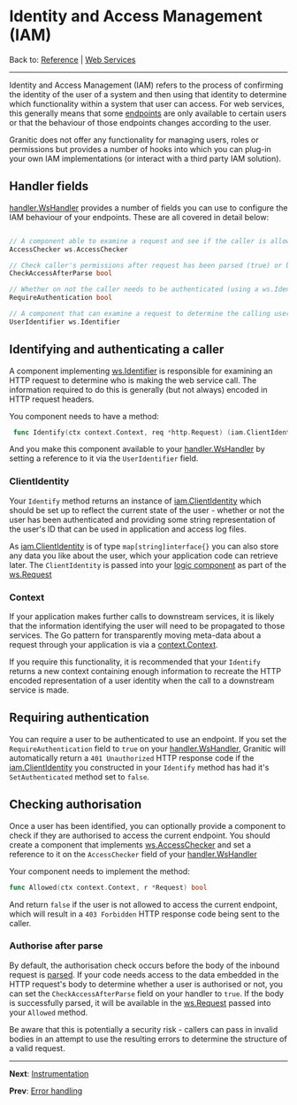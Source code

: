 # Identity and Access Management (IAM)

Back to: [Reference](README.md) | [Web Services](ws-index.md)

---

Identity and Access Management (IAM) refers to the process of confirming the identity of the user of a system and then
using that identity to determine which functionality within a system that user can access. For web services, this generally
means that some [endpoints](ws-handlers.md) are only available to certain users or that the behaviour of those endpoints
changes according to the user.

Granitic does not offer any functionality for managing users, roles or permissions but provides a number of hooks into
which you can plug-in your own IAM implementations (or interact with a third party IAM solution).

## Handler fields

[handler.WsHandler](https://godoc.org/github.com/graniticio/granitic/ws/handler#WsHandler) provides a number of fields
you can use to configure the IAM behaviour of your endpoints. These are all covered in detail below:

```go

// A component able to examine a request and see if the caller is allowed to access this endpoint.
AccessChecker ws.AccessChecker

// Check caller's permissions after request has been parsed (true) or before parsing (false).
CheckAccessAfterParse bool

// Whether on not the caller needs to be authenticated (using a ws.Identifier) in order to access the logic behind this handler.
RequireAuthentication bool

// A component that can examine a request to determine the calling user/service's identity.
UserIdentifier ws.Identifier 
```


## Identifying and authenticating a caller

A component implementing [ws.Identifier](https://godoc.org/github.com/graniticio/granitic/ws#Identifier) is responsible
for examining an HTTP request to determine who is making the web service call. The information required to do this is
generally (but not always) encoded in HTTP request headers.

You component needs to have a method:

```go
 func Identify(ctx context.Context, req *http.Request) (iam.ClientIdentity, context.Context)
```

And you make this component available to your [handler.WsHandler](https://godoc.org/github.com/graniticio/granitic/ws/handler#WsHandler)
by setting a reference to it via the `UserIdentifier` field.

### ClientIdentity

Your `Identify` method returns an instance of [iam.ClientIdentity](https://godoc.org/github.com/graniticio/granitic/iam#ClientIdentity)
which should be set up to reflect the current state of the user - whether or not the user has been authenticated and 
providing some string representation of the user's ID that can be used in application and access log files.

As [iam.ClientIdentity](https://godoc.org/github.com/graniticio/granitic/iam#ClientIdentity) is of type `map[string]interface{}`
you can also store any data you like about the user, which your application code can retrieve later. The `ClientIdentity` 
is passed into your [logic component](ws-logic.md) as part of the [ws.Request](https://godoc.org/github.com/graniticio/granitic/ws#Request)

### Context

If your application makes further calls to downstream services, it is likely that the information identifying the user 
will need to be propagated to those services. The Go pattern for transparently moving meta-data about a request through
your application is via a [context.Context](https://golang.org/pkg/context/).

If you require this functionality, it is recommended that your `Identify` returns a new context containing enough
information to recreate the HTTP encoded representation of a user identity when the call to a downstream service is made.

## Requiring authentication

You can require a user to be authenticated to use an endpoint. If you set the `RequireAuthentication` field to `true`
on your [handler.WsHandler](https://godoc.org/github.com/graniticio/granitic/ws/handler#WsHandler), Granitic will automatically
return a `401 Unauthorized` HTTP response code if the [iam.ClientIdentity](https://godoc.org/github.com/graniticio/granitic/iam#ClientIdentity) 
you constructed in your `Identify` method has had it's `SetAuthenticated` method set to `false`.


## Checking authorisation

Once a user has been identified, you can optionally provide a component to check if they are authorised to access the
current endpoint. You should create a component that implements [ws.AccessChecker](https://godoc.org/github.com/graniticio/granitic/ws#AccessChecker)
and set a reference to it on the `AccessChecker` field of your [handler.WsHandler](https://godoc.org/github.com/graniticio/granitic/ws/handler#WsHandler)

Your component needs to implement the method:

```go
func Allowed(ctx context.Context, r *Request) bool
```

And return `false` if the user is not allowed to access the current endpoint, which will result in a `403 Forbidden` HTTP
response code being sent to the caller.

### Authorise after parse

By default, the authorisation check occurs before the body of the inbound request is [parsed](ws-capture.md). If your
code needs access to the data embedded in the HTTP request's body to determine whether a user is authorised or not, you 
can set the `CheckAccessAfterParse` field on your handler to `true`. If the body is successfully parsed, it will be
available in the [ws.Request](https://godoc.org/github.com/graniticio/granitic/ws#Request) passed into your `Allowed`
method.

Be aware that this is potentially a security risk - callers can pass in invalid bodies in an attempt to use the resulting
errors to determine the structure of a valid request.

---
**Next**: [Instrumentation](ws-instrumentation.md)

**Prev**: [Error handling](ws-error.md)